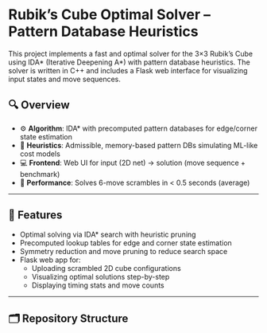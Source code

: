 # Rubik’s Cube Optimal Solver – Pattern Database Heuristics

This project implements a fast and optimal solver for the 3×3 Rubik’s Cube using IDA\* (Iterative Deepening A\*) with pattern database heuristics. The solver is written in C++ and includes a Flask web interface for visualizing input states and move sequences.

## 🔍 Overview

- ⚙️ **Algorithm**: IDA\* with precomputed pattern databases for edge/corner state estimation
- 🧠 **Heuristics**: Admissible, memory-based pattern DBs simulating ML-like cost models
- 💻 **Frontend**: Web UI for input (2D net) → solution (move sequence + benchmark)
- 🚀 **Performance**: Solves 6-move scrambles in < 0.5 seconds (average)

---

## 🧩 Features

- Optimal solving via IDA\* search with heuristic pruning
- Precomputed lookup tables for edge and corner state estimation
- Symmetry reduction and move pruning to reduce search space
- Flask web app for:
  - Uploading scrambled 2D cube configurations
  - Visualizing optimal solutions step-by-step
  - Displaying timing stats and move counts

---

## 🗂️ Repository Structure

